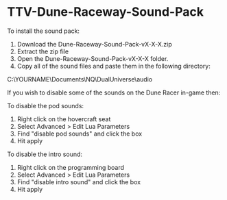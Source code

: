 # TTV-Dune-Raceway-Sound-Pack

To install the sound pack:

1. Download the Dune-Raceway-Sound-Pack-vX-X-X.zip
2. Extract the zip file
3. Open the Dune-Raceway-Sound-Pack-vX-X-X folder.
4. Copy all of the sound files and paste them in the following directory:

C:\YOURNAME\Documents\NQ\DualUniverse\audio

If you wish to disable some of the sounds on the Dune Racer in-game then:

To disable the pod sounds:

1. Right click on the hovercraft seat
2. Select Advanced > Edit Lua Parameters
3. Find "disable pod sounds" and click the box
4. Hit apply

To disable the intro sound:

1. Right click on the programming board
2. Select Advanced > Edit Lua Parameters
3. Find "disable intro sound" and click the box
4. Hit apply
